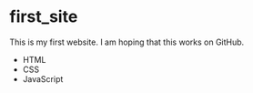 # first_site
  <html>
   <head>This is my first website.
  </head>
   <p1>
     I am hoping that this works on GitHub.
  </p1>
  <ul>
    <li>HTML</li>
    <li>CSS</li>
    <li>JavaScript</li>
  </ul>
  </html>
